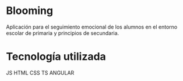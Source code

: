 # Blooming
Aplicación para el seguimiento emocional de los alumnos en el entorno escolar de primaria y principios de secundaria.
# Tecnología utilizada
JS
HTML
CSS
TS
ANGULAR
